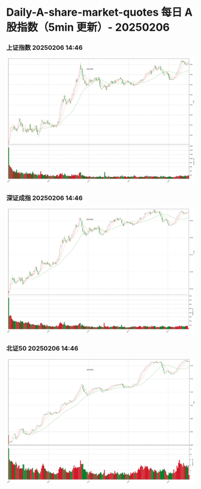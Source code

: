 
# Daily-A-share-market-quotes 每日 A 股指数（5min 更新）- 20250206

### 上证指数 20250206 14:46
![](./fig/2025/2/20250206-sh000001.png)

### 深证成指 20250206 14:46
![](./fig/2025/2/20250206-sz399001.png)

### 北证50 20250206 14:46
![](./fig/2025/2/20250206-bj899050.png)
